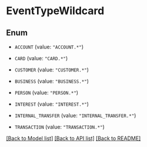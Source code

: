 # EventTypeWildcard

## Enum


* `ACCOUNT` (value: `"ACCOUNT.*"`)

* `CARD` (value: `"CARD.*"`)

* `CUSTOMER` (value: `"CUSTOMER.*"`)

* `BUSINESS` (value: `"BUSINESS.*"`)

* `PERSON` (value: `"PERSON.*"`)

* `INTEREST` (value: `"INTEREST.*"`)

* `INTERNAL_TRANSFER` (value: `"INTERNAL_TRANSFER.*"`)

* `TRANSACTION` (value: `"TRANSACTION.*"`)


[[Back to Model list]](../README.md#documentation-for-models) [[Back to API list]](../README.md#documentation-for-api-endpoints) [[Back to README]](../README.md)



